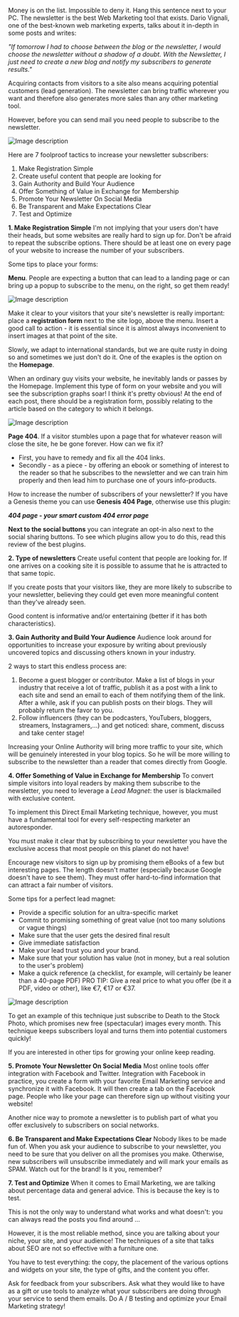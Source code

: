 
Money is on the list. Impossible to deny it. Hang this sentence next to your PC. The newsletter is the best Web Marketing tool that exists. Dario Vignali, one of the best-known web marketing experts, talks about it in-depth in some posts and writes:

_"If tomorrow I had to choose between the blog or the newsletter, I would choose the newsletter without a shadow of a doubt. With the Newsletter, I just need to create a new blog and notify my subscribers to generate results."_

Acquiring contacts from visitors to a site also means acquiring potential customers (lead generation). The newsletter can bring traffic wherever you want and therefore also generates more sales than any other marketing tool.

However, before you can send mail you need people to subscribe to the newsletter. 

![Image description](https://dev-to-uploads.s3.amazonaws.com/uploads/articles/3vwrtp3ttaw58mgrqakt.png)
 
Here are 7 foolproof tactics to increase your newsletter subscribers:

1. Make Registration Simple
2. Create useful content that people are looking for
3. Gain Authority and Build Your Audience
4. Offer Something of Value in Exchange for Membership
5. Promote Your Newsletter On Social Media
6. Be Transparent and Make Expectations Clear
7. Test and Optimize

**1. Make Registration Simple**
I'm not implying that your users don't have their heads, but some websites are really hard to sign up for. 
Don't be afraid to repeat the subscribe options. There should be at least one on every page of your website to increase the number of your subscribers.

Some tips to place your forms:

**Menu**. People are expecting a button that can lead to a landing page or can bring up a popup to subscribe to the menu, on the right, so get them ready!

![Image description](https://dev-to-uploads.s3.amazonaws.com/uploads/articles/wawbxgwwnwqcj6ysyayy.png)
 
Make it clear to your visitors that your site's newsletter is really important: place a **registration form** next to the site logo, above the menu. Insert a good call to action - it is essential since it is almost always inconvenient to insert images at that point of the site. 

Slowly, we adapt to international standards, but we are quite rusty in doing so and sometimes we just don't do it. One of the exaples is the option on the **Homepage**.

When an ordinary guy visits your website, he inevitably lands or passes by the Homepage. Implement this type of form on your website and you will see the subscription graphs soar!
I think it's pretty obvious! At the end of each post, there should be a registration form, possibly relating to the article based on the category to which it belongs.

![Image description](https://dev-to-uploads.s3.amazonaws.com/uploads/articles/mztu7kb31zoscx3utbqp.jpg)
 
**Page 404**. If a visitor stumbles upon a page that for whatever reason will close the site, he be gone forever. How can we fix it? 

- First, you have to remedy and fix all the 404 links. 
- Secondly - as a piece - by offering an ebook or something of interest to the reader so that he subscribes to the newsletter and we can train him properly and then lead him to purchase one of yours info-products.

How to increase the number of subscribers of your newsletter?
If you have a Genesis theme you can use **Genesis 404 Page**, otherwise use this plugin:

**_404 page - your smart custom 404 error page_** 

**Next to the social buttons** you can integrate an opt-in also next to the social sharing buttons. To see which plugins allow you to do this, read this review of the best plugins.

**2. Type of newsletters**
Create useful content that people are looking for.
If one arrives on a cooking site it is possible to assume that he is attracted to that same topic.

If you create posts that your visitors like, they are more likely to subscribe to your newsletter, believing they could get even more meaningful content than they've already seen.

Good content is informative and/or entertaining (better if it has both characteristics).

**3. Gain Authority and Build Your Audience**
Audience look around for opportunities to increase your exposure by writing about previously uncovered topics and discussing others known in your industry.

2 ways to start this endless process are:

1. Become a guest blogger or contributor. Make a list of blogs in your industry that receive a lot of traffic, publish it as a post with a link to each site and send an email to each of them notifying them of the link. After a while, ask if you can publish posts on their blogs. They will probably return the favor to you.
2. Follow influencers (they can be podcasters, YouTubers, bloggers, streamers, Instagramers,…) and get noticed: share, comment, discuss and take center stage!

Increasing your Online Authority will bring more traffic to your site, which will be genuinely interested in your blog topics. So he will be more willing to subscribe to the newsletter than a reader that comes directly from Google.

**4. Offer Something of Value in Exchange for Membership**
To convert simple visitors into loyal readers by making them subscribe to the newsletter, you need to leverage a _Lead Magnet_: the user is blackmailed with exclusive content.

To implement this Direct Email Marketing technique, however, you must have a fundamental tool for every self-respecting marketer an autoresponder.

You must make it clear that by subscribing to your newsletter you have the exclusive access that most people on this planet do not have!

Encourage new visitors to sign up by promising them eBooks of a few but interesting pages. The length doesn't matter (especially because Google doesn't have to see them). They must offer hard-to-find information that can attract a fair number of visitors.

Some tips for a perfect lead magnet:

- Provide a specific solution for an ultra-specific market
- Commit to promising something of great value (not too many solutions or vague things)
- Make sure that the user gets the desired final result
- Give immediate satisfaction
- Make your lead trust you and your brand.
- Make sure that your solution has value (not in money, but a real solution to the user's problem)
- Make a quick reference (a checklist, for example, will certainly be leaner than a 40-page PDF)
PRO TIP: Give a real price to what you offer (be it a PDF, video or other), like €7, €17 or €37.

![Image description](https://dev-to-uploads.s3.amazonaws.com/uploads/articles/rykc03lhtjgb79meqvz0.png)

To get an example of this technique just subscribe to Death to the Stock Photo, which promises new free (spectacular) images every month. This technique keeps subscribers loyal and turns them into potential customers quickly!

If you are interested in other tips for growing your online keep reading.

**5. Promote Your Newsletter On Social Media**
Most online tools offer integration with Facebook and Twitter. Integration with Facebook in practice, you create a form with your favorite Email Marketing service and synchronize it with Facebook. It will then create a tab on the Facebook page. People who like your page can therefore sign up without visiting your website!

Another nice way to promote a newsletter is to publish part of what you offer exclusively to subscribers on social networks.

**6. Be Transparent and Make Expectations Clear**
Nobody likes to be made fun of. When you ask your audience to subscribe to your newsletter, you need to be sure that you deliver on all the promises you make. Otherwise, new subscribers will unsubscribe immediately and will mark your emails as SPAM.
Watch out for the brand!
Is it you, remember?

**7. Test and Optimize**
When it comes to Email Marketing, we are talking about percentage data and general advice. This is because the key is to test.

This is not the only way to understand what works and what doesn't: you can always read the posts you find around ...

However, it is the most reliable method, since you are talking about your niche, your site, and your audience! The techniques of a site that talks about SEO are not so effective with a furniture one.

You have to test everything: the copy, the placement of the various options and widgets on your site, the type of gifts, and the content you offer.

Ask for feedback from your subscribers. Ask what they would like to have as a gift or use tools to analyze what your subscribers are doing through your service to send them emails. Do A / B testing and optimize your Email Marketing strategy!

